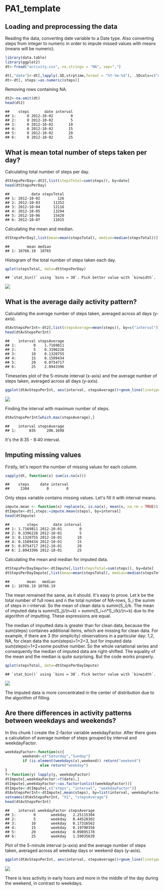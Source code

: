 # PA1_template



## Loading and preprocessing the data
Reading the data, converting date variable to a Date type. 
Also converting steps from integer to numeric in order to impute missed values with means (means will be numeric).

```r
library(data.table)
library(ggplot2)
dt<-fread("activity.csv", na.strings = "NA", sep=",")

dt[,"date"]<-dt[,lapply(.SD,strptime,format = "%Y-%m-%d"), .SDcols=c("date")]
dt<-dt[, steps:=as.numeric(steps)]
```

Removing rows containing NA.

```r
dt2<-na.omit(dt)
head(dt2)
```

```
##    steps       date interval
## 1:     0 2012-10-02        0
## 2:     0 2012-10-02        5
## 3:     0 2012-10-02       10
## 4:     0 2012-10-02       15
## 5:     0 2012-10-02       20
## 6:     0 2012-10-02       25
```

## What is mean total number of steps taken per day?
Calculating total number of steps per day.

```r
dtStepsPerDay<-dt2[,list(stepsTotal=sum(steps)), by=date]
head(dtStepsPerDay)
```

```
##          date stepsTotal
## 1: 2012-10-02        126
## 2: 2012-10-03      11352
## 3: 2012-10-04      12116
## 4: 2012-10-05      13294
## 5: 2012-10-06      15420
## 6: 2012-10-07      11015
```
Calculating the mean and median.

```r
dtStepsPerDay[,list(mean=mean(stepsTotal), median=median(stepsTotal))]
```

```
##        mean median
## 1: 10766.19  10765
```
Histogram of the total number of steps taken each day.

```r
qplot(stepsTotal, data=dtStepsPerDay)
```

```
## `stat_bin()` using `bins = 30`. Pick better value with `binwidth`.
```

![](PA1_template_files/figure-html/unnamed-chunk-5-1.png)<!-- -->

## What is the average daily activity pattern?
Calculating the average number of steps taken, averaged across all days (y-axis).

```r
dtAvStepsPerInt<-dt2[,list(stepsAverage=mean(steps)), by=c("interval")]
head(dtAvStepsPerInt)
```

```
##    interval stepsAverage
## 1:        0    1.7169811
## 2:        5    0.3396226
## 3:       10    0.1320755
## 4:       15    0.1509434
## 5:       20    0.0754717
## 6:       25    2.0943396
```
Timeseries plot of the 5-minute interval (x-axis) and the average number of steps taken, averaged across all days (y-axis).

```r
ggplot(dtAvStepsPerInt, aes(interval, stepsAverage))+geom_line(linetype = "solid")
```

![](PA1_template_files/figure-html/unnamed-chunk-7-1.png)<!-- -->

Finding the interval with maximum number of steps.

```r
dtAvStepsPerInt[which.max(stepsAverage),]
```

```
##    interval stepsAverage
## 1:      835     206.1698
```
It's the 8:35 - 8:40 interval.

## Imputing missing values
Firstly, let's report the number of missing values for each column.

```r
sapply(dt, function(x) sum(is.na(x)))
```

```
##    steps     date interval 
##     2304        0        0
```
Only steps variable contains missing values. Let's fill it with interval means.

```r
impute.mean <- function(x) replace(x, is.na(x), mean(x, na.rm = TRUE))
dtImpute<-dt[,steps:=impute.mean(steps), by=interval]
head(dtImpute)
```

```
##        steps       date interval
## 1: 1.7169811 2012-10-01        0
## 2: 0.3396226 2012-10-01        5
## 3: 0.1320755 2012-10-01       10
## 4: 0.1509434 2012-10-01       15
## 5: 0.0754717 2012-10-01       20
## 6: 2.0943396 2012-10-01       25
```
Calculating the mean and median for imputed data.

```r
dtStepsPerDayImpute<-dtImpute[,list(stepsTotal=sum(steps)), by=date]
dtStepsPerDayImpute[,list(mean=mean(stepsTotal), median=median(stepsTotal))]
```

```
##        mean   median
## 1: 10766.19 10766.19
```
The mean remained the same, as it should. It's easy to prove. Let k be the total number of full rows and n 
the total number of NA-rows, S_i the summ of steps in i-interval. So the mean of clean data is summ(S_i)/k.
The mean of imputed data is summ(S_j)/(n+k) = summ(S_i+n*S_i/k)/(n+k) due to the algorithm of imputting. 
These expressions are equal. 

The median of imputted data is greater than for clean data, 
because the sum(steps) containes additional items, which are missing for clean data. 
For example, if there are 3 (for simplicity) observations in a particular day: 1,2, NA,
for clean data the sum(steps)=1+2=3, but for imputed data sum(steps)=1+2+some positive number.
So the whole variational series and consequently the median of imputed data are right-shifted.
The equality of the mean and the median is quite surprising. But the code works properly.


```r
qplot(stepsTotal, data=dtStepsPerDayImpute)
```

```
## `stat_bin()` using `bins = 30`. Pick better value with `binwidth`.
```

![](PA1_template_files/figure-html/unnamed-chunk-12-1.png)<!-- -->

The imputed data is more concentrated in the center of distribution due to the algorithm of filling.

## Are there differences in activity patterns between weekdays and weekends?
In this chunk I create the 2-factor variable weekdayFactor. 
After there goes a calculation of average number of steps grouped by interval and weekdayFactor.

```r
weekdayFactor<-function(x){
        weekend<-c("Saturday","Sunday")
        if (is.element(weekdays(x),weekend)) return("weekend")
                else return("weekday")
}
f<-function(y) lapply(y, weekdayFactor)
dtImpute[,weekdayFactor:=f(date),]
dtImpute[,weekdayFactor:=as.factor(unlist(weekdayFactor))]
dtImpute<-dtImpute[,c("steps", "interval", "weekdayFactor")]
dtAvStepsPerInt<-dtImpute[,mean(steps), by=list(interval, weekdayFactor)]
setnames(dtAvStepsPerInt, "V1", "stepsAverage")
head(dtAvStepsPerInt)
```

```
##    interval weekdayFactor stepsAverage
## 1:        0       weekday   2.25115304
## 2:        5       weekday   0.44528302
## 3:       10       weekday   0.17316562
## 4:       15       weekday   0.19790356
## 5:       20       weekday   0.09895178
## 6:       25       weekday   1.59035639
```
Plot of the 5-minute interval (x-axis) and the average number of steps taken, averaged across all weekday days or weekend days (y-axis). 

```r
ggplot(dtAvStepsPerInt, aes(interval, stepsAverage))+geom_line(linetype = "solid")+facet_grid(.~weekdayFactor)
```

![](PA1_template_files/figure-html/unnamed-chunk-14-1.png)<!-- -->

There is less activity in early hours and more in the middle of the day during the weekend, in contrast to weekdays. 
